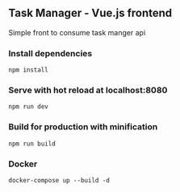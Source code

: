 Task Manager - Vue.js frontend
-----------------------------

Simple front to consume task manger api

### Install dependencies
    npm install
### Serve with hot reload at localhost:8080
    npm run dev
### Build for production with minification
    npm run build
### Docker
    docker-compose up --build -d



